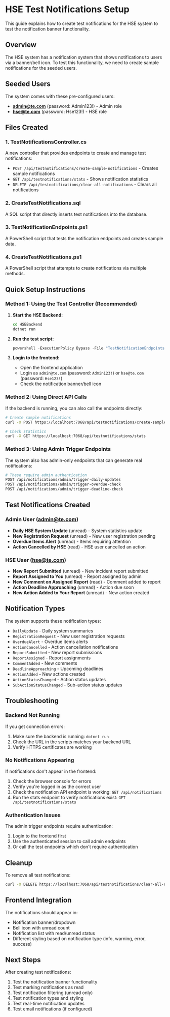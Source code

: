 # HSE Test Notifications Setup

This guide explains how to create test notifications for the HSE system to test the notification banner functionality.

## Overview

The HSE system has a notification system that shows notifications to users via a banner/bell icon. To test this functionality, we need to create sample notifications for the seeded users.

## Seeded Users

The system comes with these pre-configured users:
- **admin@te.com** (password: Admin123!) - Admin role
- **hse@te.com** (password: Hse123!) - HSE role

## Files Created

### 1. TestNotificationsController.cs
A new controller that provides endpoints to create and manage test notifications:
- `POST /api/testnotifications/create-sample-notifications` - Creates sample notifications
- `GET /api/testnotifications/stats` - Shows notification statistics
- `DELETE /api/testnotifications/clear-all-notifications` - Clears all notifications

### 2. CreateTestNotifications.sql
A SQL script that directly inserts test notifications into the database.

### 3. TestNotificationEndpoints.ps1
A PowerShell script that tests the notification endpoints and creates sample data.

### 4. CreateTestNotifications.ps1
A PowerShell script that attempts to create notifications via multiple methods.

## Quick Setup Instructions

### Method 1: Using the Test Controller (Recommended)

1. **Start the HSE Backend:**
   ```bash
   cd HSEBackend
   dotnet run
   ```

2. **Run the test script:**
   ```powershell
   powershell -ExecutionPolicy Bypass -File "TestNotificationEndpoints.ps1"
   ```

3. **Login to the frontend:**
   - Open the frontend application
   - Login as `admin@te.com` (password: `Admin123!`) or `hse@te.com` (password: `Hse123!`)
   - Check the notification banner/bell icon

### Method 2: Using Direct API Calls

If the backend is running, you can also call the endpoints directly:

```bash
# Create sample notifications
curl -X POST https://localhost:7068/api/testnotifications/create-sample-notifications

# Check statistics
curl -X GET https://localhost:7068/api/testnotifications/stats
```

### Method 3: Using Admin Trigger Endpoints

The system also has admin-only endpoints that can generate real notifications:

```bash
# These require admin authentication
POST /api/notifications/admin/trigger-daily-updates
POST /api/notifications/admin/trigger-overdue-check
POST /api/notifications/admin/trigger-deadline-check
```

## Test Notifications Created

### Admin User (admin@te.com)
- **Daily HSE System Update** (unread) - System statistics update
- **New Registration Request** (unread) - New user registration pending
- **Overdue Items Alert** (unread) - Items requiring attention
- **Action Cancelled by HSE** (read) - HSE user cancelled an action

### HSE User (hse@te.com)
- **New Report Submitted** (unread) - New incident report submitted
- **Report Assigned to You** (unread) - Report assigned by admin
- **New Comment on Assigned Report** (read) - Comment added to report
- **Action Deadline Approaching** (unread) - Action due soon
- **New Action Added to Your Report** (unread) - New action created

## Notification Types

The system supports these notification types:
- `DailyUpdate` - Daily system summaries
- `RegistrationRequest` - New user registration requests
- `OverdueAlert` - Overdue items alerts
- `ActionCancelled` - Action cancellation notifications
- `ReportSubmitted` - New report submissions
- `ReportAssigned` - Report assignments
- `CommentAdded` - New comments
- `DeadlineApproaching` - Upcoming deadlines
- `ActionAdded` - New actions created
- `ActionStatusChanged` - Action status updates
- `SubActionStatusChanged` - Sub-action status updates

## Troubleshooting

### Backend Not Running
If you get connection errors:
1. Make sure the backend is running: `dotnet run`
2. Check the URL in the scripts matches your backend URL
3. Verify HTTPS certificates are working

### No Notifications Appearing
If notifications don't appear in the frontend:
1. Check the browser console for errors
2. Verify you're logged in as the correct user
3. Check the notification API endpoint is working: `GET /api/notifications`
4. Run the stats endpoint to verify notifications exist: `GET /api/testnotifications/stats`

### Authentication Issues
The admin trigger endpoints require authentication:
1. Login to the frontend first
2. Use the authenticated session to call admin endpoints
3. Or call the test endpoints which don't require authentication

## Cleanup

To remove all test notifications:
```bash
curl -X DELETE https://localhost:7068/api/testnotifications/clear-all-notifications
```

## Frontend Integration

The notifications should appear in:
- Notification banner/dropdown
- Bell icon with unread count
- Notification list with read/unread status
- Different styling based on notification type (info, warning, error, success)

## Next Steps

After creating test notifications:
1. Test the notification banner functionality
2. Test marking notifications as read
3. Test notification filtering (unread only)
4. Test notification types and styling
5. Test real-time notification updates
6. Test email notifications (if configured)